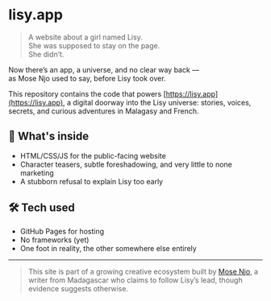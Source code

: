 # lisy.app

> A website about a girl named Lisy.  
> She was supposed to stay on the page.  
> She didn’t.  

Now there’s an app, a universe, and no clear way back —  
as Mose Njo used to say, before Lisy took over.

This repository contains the code that powers [https://lisy.app](https://lisy.app), a digital doorway into the Lisy universe: stories, voices, secrets, and curious adventures in Malagasy and French.

## 🧭 What's inside
- HTML/CSS/JS for the public-facing website
- Character teasers, subtle foreshadowing, and very little to none marketing
- A stubborn refusal to explain Lisy too early

## 🛠 Tech used
- GitHub Pages for hosting
- No frameworks (yet)
- One foot in reality, the other somewhere else entirely

---

> This site is part of a growing creative ecosystem built by [Mose Njo](https://mosenjo.com), a writer from Madagascar who claims to follow Lisy’s lead, though evidence suggests otherwise.
